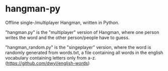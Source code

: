 # hangman-py
Offline single-/multiplayer Hangman, written in Python.

"hangman.py" is the "multiplayer" version of Hangman, where one person writes the word and the other person/people have to guess.

"hangman_random.py" is the "singeplayer" version, where the word is randomly generated from words.txt, a file containing all words in the english vocabulary containing letters only from a-z. (https://github.com/dwyl/english-words)
